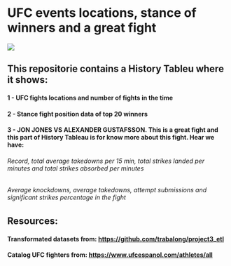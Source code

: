 # UFC events locations, stance of winners and a great fight

![](https://cdn.vox-cdn.com/thumbor/gZDAfA_d7DQMqWpoJDSAbOFR44g=/1400x788/filters:format(jpeg)/cdn.vox-cdn.com/uploads/chorus_asset/file/22468755/1232509726.jpg)

## This repositorie contains a History Tableu where it shows:
#### 1 - UFC fights locations and number of fights in the time
#### 2 - Stance fight position data of top 20 winners
#### 3 - JON JONES VS ALEXANDER GUSTAFSSON. This is a great fight and this part of History Tableau is for know more about this fight. Hear we have:
###### Record, total average takedowns per 15 min, total strikes landed per minutes and total strikes absorbed per minutes
###### Average knockdowns, average takedowns, attempt submissions and significant strikes percentage in the fight

## Resources:
#### Transformated datasets from: https://github.com/trabalong/project3_etl
#### Catalog UFC fighters from: https://www.ufcespanol.com/athletes/all
